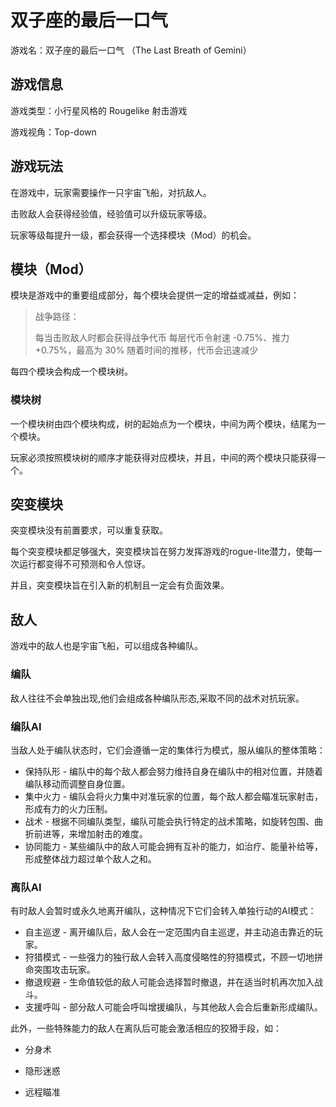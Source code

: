 # 双子座的最后一口气

游戏名：双子座的最后一口气 （The Last Breath of Gemini）

## 游戏信息

游戏类型：小行星风格的 Rougelike 射击游戏

游戏视角：Top-down

## 游戏玩法

在游戏中，玩家需要操作一只宇宙飞船，对抗敌人。

击败敌人会获得经验值，经验值可以升级玩家等级。

玩家等级每提升一级，都会获得一个选择模块（Mod）的机会。

## 模块（Mod）

模块是游戏中的重要组成部分，每个模块会提供一定的增益或减益，例如：

> 战争路径：
> 
> 每当击败敌人时都会获得战争代币
> 每层代币令射速 -0.75%、推力 +0.75%，最高为 30%
> 随着时间的推移，代币会迅速减少

每四个模块会构成一个模块树。

### 模块树

一个模块树由四个模块构成，树的起始点为一个模块，中间为两个模块，结尾为一个模块。

玩家必须按照模块树的顺序才能获得对应模块，并且，中间的两个模块只能获得一个。

## 突变模块

突变模块没有前置要求，可以重复获取。

每个突变模块都足够强大，突变模块旨在努力发挥游戏的rogue-lite潜力，使每一次运行都变得不可预测和令人惊讶。

并且，突变模块旨在引入新的机制且一定会有负面效果。

## 敌人

游戏中的敌人也是宇宙飞船，可以组成各种编队。

### 编队

敌人往往不会单独出现,他们会组成各种编队形态,采取不同的战术对抗玩家。

### 编队AI

当敌人处于编队状态时，它们会遵循一定的集体行为模式，服从编队的整体策略：

* 保持队形 - 编队中的每个敌人都会努力维持自身在编队中的相对位置，并随着编队移动而调整自身位置。
* 集中火力 - 编队会将火力集中对准玩家的位置，每个敌人都会瞄准玩家射击，形成有力的火力压制。
* 战术 - 根据不同编队类型，编队可能会执行特定的战术策略，如旋转包围、曲折前进等，来增加射击的难度。
* 协同能力 - 某些编队中的敌人可能会拥有互补的能力，如治疗、能量补给等，形成整体战力超过单个敌人之和。

### 离队AI

有时敌人会暂时或永久地离开编队，这种情况下它们会转入单独行动的AI模式：

* 自主巡逻 - 离开编队后，敌人会在一定范围内自主巡逻，并主动追击靠近的玩家。
* 狩猎模式 - 一些强力的独行敌人会转入高度侵略性的狩猎模式，不顾一切地拼命突围攻击玩家。
* 撤退规避 - 生命值较低的敌人可能会选择暂时撤退，并在适当时机再次加入战斗。
* 支援呼叫 - 部分敌人可能会呼叫增援编队，与其他敌人会合后重新形成编队。

此外，一些特殊能力的敌人在离队后可能会激活相应的狡猾手段，如：

- 分身术

- 隐形迷惑

- 远程瞄准
